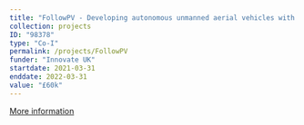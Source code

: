 ```yaml
---
title: "FollowPV - Developing autonomous unmanned aerial vehicles with spatial awareness for improved image quality from solar farm inspections"
collection: projects
ID: "98378"
type: "Co-I"
permalink: /projects/FollowPV
funder: "Innovate UK"
startdate: 2021-03-31
enddate: 2022-03-31
value: "£60k"
---
```


[More information](https://gtr.ukri.org/projects?ref=98378)
